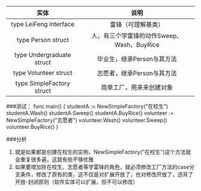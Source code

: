 实体 | 说明
:---: | :---:
type LeiFeng interface | 雷锋（可理解基类）
type Person struct | 人，有三个学雷锋的动作Sweep、Wash、BuyRice
type Undergraduate struct | 毕业生，继承Person与其方法
type Volunteer struct | 志愿者，继承Person与其方法
type SimpleFactory struct | 简单工厂，用来来创建对象

###测试：
    func main()  {
    studentA := NewSimpleFactory("在校生")
    studentA.Wash()
    studentA.Sweep()
    studentA.BuyRice()
	volunteer := NewSimpleFactory("志愿者")
	volunteer.Wash()
	volunteer.Sweep()
	volunteer.BuyRice()
    }

###分析
1. 就是如果都是创建在校生的实例，NewSimpleFactory("在校生")这个方法就会重复很多遍，这就有些不够优雅
2. 如果要增加除在校生、志愿者等学雷锋的角色，就必须修改工厂方法的case分支条件，修改了原有的类，这不仅是对扩展开放了，也对修改开放了，违背了开放-封闭原则（软件实体可以扩展，但不可以修改）
